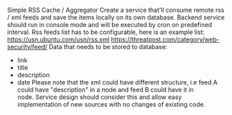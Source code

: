 Simple RSS Cache / Aggregator
Create a service that'll consume remote rss / xml feeds and save the items locally on its own database.
Backend service should run in console mode and will be executed by cron on predefined interval.
Rss feeds list has to be configurable, here is an example list:
https://usn.ubuntu.com/usn/rss.xml
https://threatpost.com/category/web-security/feed/
Data that needs to be stored to database:
  - link
  - title
  - description
  - date
Please note that the xml could have different structure, i.e feed A could have "description" in a <description /> node and feed B could have it in <article /> node.
Service design should consider this and allow easy implementation of new sources with no changes of existing code.
